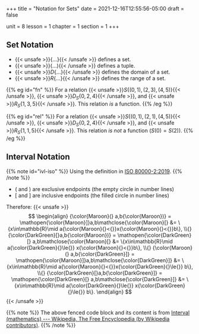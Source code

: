 +++
title = "Notation for Sets"
date = 2021-12-16T12:55:56-05:00
draft = false

unit = 8
lesson = 1
chapter = 1
section = 1
+++

## Set Notation

- {{< unsafe >}}$\{…\}${{< /unsafe >}} defines a set.
- {{< unsafe >}}$(…)${{< /unsafe >}} defines a tuple.
- {{< unsafe >}}$D\{…\}${{< /unsafe >}} defines the domain of a set.
- {{< unsafe >}}$R\{…\}${{< /unsafe >}} defines the range of a set.

{{% eg id="fn" %}}
For a relation {{< unsafe >}}$S\{(0, 1), (2, 3), (4, 5)\}${{< /unsafe >}},
{{< unsafe >}}$D_S\{0, 2, 4\}${{< /unsafe >}}, and {{< unsafe >}}$R_S\{1, 3, 5\}${{< /unsafe >}}.
This relation *is* a function.
{{% /eg %}}

{{% eg id="rel" %}}
For a relation {{< unsafe >}}$S\{(0, 1), (2, 1), (4, 5)\}${{< /unsafe >}},
{{< unsafe >}}$D_S\{0, 2, 4\}${{< /unsafe >}}, and {{< unsafe >}}$R_S\{1, 1, 5\}${{< /unsafe >}}.
This relation *is not* a function ($S(0) = S(2)$).
{{% /eg %}}

## Interval Notation

{{% note id="ivl-iso" %}}
Using the definition in [ISO 80000-2:2019](https://www.iso.org/standard/64973.html).
{{% /note %}}

- $($ and $)$ are exclusive endpoints (the empty circle in number lines)
- $[$ and $]$ are inclusive endpoints (the filled circle in number lines)

Therefore:
{{< unsafe >}}
$$
\begin{align}
{\color{Maroon}(} a,b{\color{Maroon})}  = \mathopen{\color{Maroon}]}a,b\mathclose{\color{Maroon}[} &= \{x\in\mathbb{R}\mid a{\color{Maroon}{}<{}}x{\color{Maroon}{}<{}}b\}, \\{}
{\color{DarkGreen}[}a,b{\color{Maroon})}  = \mathopen{\color{DarkGreen}[} a,b\mathclose{\color{Maroon}[} &= \{x\in\mathbb{R}\mid a{\color{DarkGreen}{}\le{}} x{\color{Maroon}{}<{}}b\}, \\{}
{\color{Maroon}(} a,b{\color{DarkGreen}]} = \mathopen{\color{Maroon}]}a,b\mathclose{\color{DarkGreen}]} &= \{x\in\mathbb{R}\mid a{\color{Maroon}{}<{}}x{\color{DarkGreen}{}\le{}} b\}, \\{}
{\color{DarkGreen}[}a,b{\color{DarkGreen}]} = \mathopen{\color{DarkGreen}[} a,b\mathclose{\color{DarkGreen}]} &= \{x\in\mathbb{R}\mid a{\color{DarkGreen}{}\le{}} x{\color{DarkGreen}{}\le{}} b\}.
\end{align}
$$
{{< /unsafe >}}

{{% note %}}
The above fenced code block and its content is from [Interval (mathematics) --- Wikipedia, The Free Encyclopedia (by Wikipedia contributors)](https://en.wikipedia.org/w/index.php?title=Interval_(mathematics)&oldid=1048203447).
{{% /note %}}
